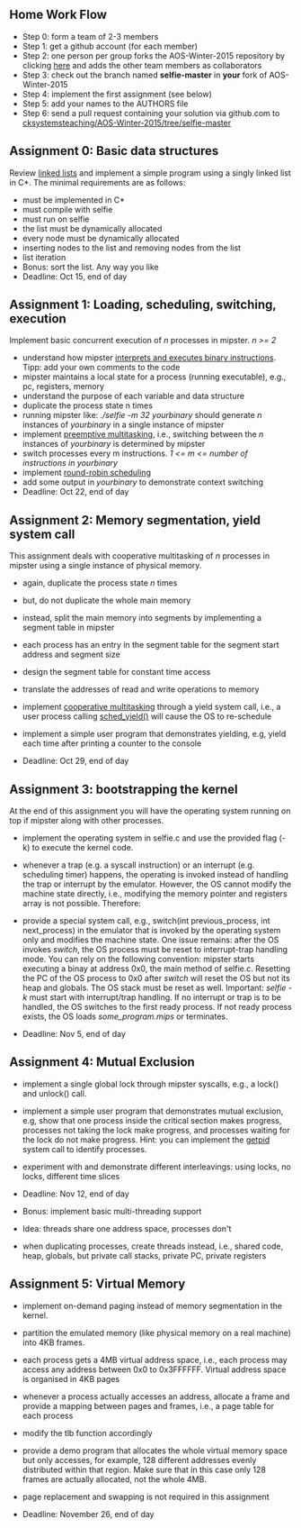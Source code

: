 Home Work Flow
--------------

* Step 0: form a team of 2-3 members
* Step 1: get a github account (for each member)
* Step 2: one person per group forks the AOS-Winter-2015 repository by clicking [here](https://github.com/cksystemsteaching/AOS-Winter-2015/fork) and adds the other team members as collaborators
* Step 3: check out the branch named __selfie-master__ in __your__ fork of AOS-Winter-2015
* Step 4: implement the first assignment (see below)
* Step 5: add your names to the AUTHORS file
* Step 6: send a pull request containing your solution via github.com to [cksystemsteaching/AOS-Winter-2015/tree/selfie-master](https://github.com/cksystemsteaching/AOS-Winter-2015/tree/selfie-master)


Assignment 0: Basic data structures
-----------------------------------

Review [linked lists](https://en.wikipedia.org/wiki/Linked_list) and implement a simple program using a singly linked list in C*. The minimal requirements are as follows:

* must be implemented in C*
* must compile with selfie
* must run on selfie
* the list must be dynamically allocated
* every node must be dynamically allocated
* inserting nodes to the list and removing nodes from the list
* list iteration
* Bonus: sort the list. Any way you like
* Deadline: Oct 15, end of day


Assignment 1: Loading, scheduling, switching, execution
-------------------------------------------------------

Implement basic concurrent execution of _n_ processes in mipster. _n >= 2_ 

* understand how mipster [interprets and executes binary instructions](https://github.com/cksystemsteaching/AOS-Winter-2015/blob/selfie-master/selfie.c#L3933). Tipp: add your own comments to the code
* mipster maintains a local state for a process (running executable), e.g., pc, registers, memory
* understand the purpose of each variable and data structure
* duplicate the process state n times
* running mipster like: _./selfie -m 32 yourbinary_ should generate _n_ instances of _yourbinary_ in a single instance of mipster
* implement [preemptive multitasking](https://en.wikipedia.org/wiki/Preemption_(computing)), i.e., switching between the _n_ instances of _yourbinary_ is determined by mipster 
* switch processes every m instructions. _1 <= m <= number of instructions in yourbinary_
* implement [round-robin scheduling](https://en.wikipedia.org/wiki/Round-robin_scheduling)
* add some output in _yourbinary_ to demonstrate context switching
* Deadline: Oct 22, end of day


Assignment 2: Memory segmentation, yield system call
----------------------------------------------------

This assignment deals with cooperative multitasking of _n_ processes in mipster using a single instance of physical memory.

* again, duplicate the process state _n_ times
* but, do not duplicate the whole main memory
* instead, split the main memory into segments by implementing a segment table in mipster
* each process has an entry in the segment table for the segment start address and segment size
* design the segment table for constant time access
* translate the addresses of read and write operations to memory

* implement [cooperative multitasking](https://en.wikipedia.org/wiki/Computer_multitasking) through a yield system call, i.e., a user process calling [sched_yield()](http://linux.die.net/man/2/sched_yield) will cause the OS to re-schedule
* implement a simple user program that demonstrates yielding, e.g, yield each time after printing a counter to the console
* Deadline: Oct 29, end of day


Assignment 3: bootstrapping the kernel
--------------------------------------

At the end of this assignment you will have the operating system running on top if mipster along with other processes.

* implement the operating system in selfie.c and use the provided flag (-k) to execute the kernel code.
* whenever a trap (e.g. a syscall instruction) or an interrupt (e.g. scheduling timer) happens, the operating is invoked instead of handling the trap or interrupt by the emulator. However, the OS cannot modify the machine state directly, i.e., modifying the memory pointer and registers array is not possible. Therefore:
* provide a special system call, e.g., switch(int previous_process, int next_process) in the emulator that is invoked by the operating system only and modifies the machine state. One issue remains: after the OS invokes _switch_, the OS process must be reset to interrupt-trap handling mode. You can rely on the following convention: mipster starts executing a binay at address 0x0, the main method of selfie.c. Resetting the PC of the OS process to 0x0 after _switch_ will reset the OS but not its heap and globals. The OS stack must be reset as well. Important: _selfie -k_ must start with interrupt/trap handling. If no interrupt or trap is to be handled, the OS switches to the first ready process. If not ready process exists, the OS loads _some_program.mips_ or terminates.

* Deadline: Nov 5, end of day


Assignment 4: Mutual Exclusion
------------------------------

* implement a single global lock through mipster syscalls, e.g., a lock() and unlock() call.
* implement a simple user program that demonstrates mutual exclusion, e.g, show that one process inside the critical section makes progress, processes not taking the lock make progress, and processes waiting for the lock do not make progress. Hint: you can implement the [getpid](http://linux.die.net/man/2/getpid) system call to identify processes.
* experiment with and demonstrate different interleavings: using locks, no locks, different time slices
* Deadline: Nov 12, end of day

* Bonus: implement basic multi-threading support
 * Idea: threads share one address space, processes don't
 * when duplicating processes, create threads instead, i.e., shared code, heap, globals, but private call stacks, private PC, private registers


Assignment 5: Virtual Memory
----------------------------

* implement on-demand paging instead of memory segmentation in the kernel.
* partition the emulated memory (like physical memory on a real machine) into 4KB frames.
* each process gets a 4MB virtual address space, i.e., each process may access any address between 0x0 to 0x3FFFFFF. Virtual address space is organised in 4KB pages
* whenever a process actually accesses an address, allocate a frame and provide a mapping between pages and frames, i.e., a page table for each process
* modify the tlb function accordingly
* provide a demo program that allocates the whole virtual memory space but only accesses, for example, 128 different addresses evenly distributed within that region. Make sure that in this case only 128 frames are actually allocated, not the whole 4MB.
* page replacement and swapping is not required in this assignment

* Deadline: November 26, end of day
